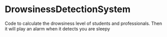# DrowsinessDetectionSystem
Code to calculate the drowsiness level of students and professionals. Then it will play an alarm when it detects you are sleepy
